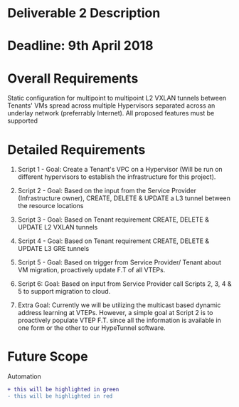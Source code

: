 # Deliverable 2 Description

# Deadline: 9th April 2018

# Overall Requirements 
Static configuration for multipoint to multipoint L2 VXLAN tunnels between Tenants' VMs spread across multiple Hypervisors separated across an underlay network (preferrably Internet). All proposed features must be supported

# Detailed Requirements
1. Script 1 - Goal: Create a Tenant's VPC on a Hypervisor (Will be run on different hypervisors to establish the infrastructure for this project).

2. Script 2 -  Goal: Based on the input from the Service Provider (Infrastructure owner), CREATE, DELETE & UPDATE a L3 tunnel between the resource locations

3. Script 3 - Goal: Based on Tenant requirement CREATE, DELETE & UPDATE L2 VXLAN tunnels

4. Script 4 - Goal: Based on Tenant requirement CREATE, DELETE & UPDATE L3 GRE tunnels

5. Script 5 -  Goal: Based on trigger from Service Provider/ Tenant about VM migration, proactively update F.T of all VTEPs.

6. Script 6: Goal: Based on input from Service Provider call Scripts 2, 3, 4 & 5 to support migration to cloud.

7. Extra Goal: Currently we will be utilizing the multicast based dynamic address learning at VTEPs. However, a simple goal at Script 2 is to proactively populate VTEP F.T. since all the information is available in one form or the other to our HypeTunnel software.

# Future Scope
Automation

```diff
+ this will be highlighted in green
- this will be highlighted in red
```
